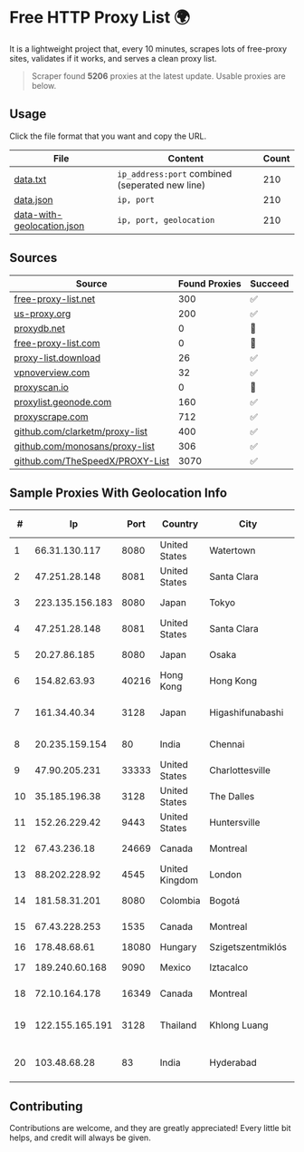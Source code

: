 
# Free HTTP Proxy List 🌍

It is a lightweight project that, every 10 minutes, scrapes lots of free-proxy sites, validates if it works, and serves a clean proxy list.


> Scraper found **5206** proxies at the latest update. Usable proxies are below.

## Usage

Click the file format that you want and copy the URL.


|File|Content|Count|
|----|-------|-----|
|[data.txt](https://raw.githubusercontent.com/themiralay/Proxy-List-World/master/data.txt)|`ip_address:port` combined (seperated new line)|210|
|[data.json](https://raw.githubusercontent.com/themiralay/Proxy-List-World/master/data.json)|`ip, port`|210|
|[data-with-geolocation.json](https://raw.githubusercontent.com/themiralay/Proxy-List-World/master/data-with-geolocation.json)|`ip, port, geolocation`|210|

## Sources

|Source|Found Proxies|Succeed|
|------|-------------|-------|
|[free-proxy-list.net](https://free-proxy-list.net)|300|✅|
|[us-proxy.org](https://www.us-proxy.org)|200|✅|
|[proxydb.net](http://proxydb.net)|0|🚫|
|[free-proxy-list.com](https://free-proxy-list.com/?page=&port=&type%5B%5D=http&type%5B%5D=https&up_time=0&search=Search)|0|🚫|
|[proxy-list.download](https://www.proxy-list.download/HTTP)|26|✅|
|[vpnoverview.com](https://vpnoverview.com/privacy/anonymous-browsing/free-proxy-servers)|32|✅|
|[proxyscan.io](https://www.proxyscan.io)|0|🚫|
|[proxylist.geonode.com](https://proxylist.geonode.com/api/proxy-list?limit=300&page=1&sort_by=lastChecked&sort_type=desc&protocols=http,https)|160|✅|
|[proxyscrape.com](https://api.proxyscrape.com/v2/?request=displayproxies&protocol=http&timeout=10000&country=all&ssl=all&anonymity=all)|712|✅|
|[github.com/clarketm/proxy-list](https://raw.githubusercontent.com/clarketm/proxy-list/master/proxy-list-raw.txt)|400|✅|
|[github.com/monosans/proxy-list](https://raw.githubusercontent.com/monosans/proxy-list/main/proxies/http.txt)|306|✅|
|[github.com/TheSpeedX/PROXY-List](https://raw.githubusercontent.com/TheSpeedX/PROXY-List/master/http.txt)|3070|✅|


## Sample Proxies With Geolocation Info

|#|Ip|Port|Country|City|Internet Service Provider|
|-|--|----|-------|----|-------------------------|
|1|66.31.130.117|8080|United States|Watertown|Comcast Cable Communications|
|2|47.251.28.148|8081|United States|Santa Clara|Alibaba Cloud LLC|
|3|223.135.156.183|8080|Japan|Tokyo|So-net Corporation|
|4|47.251.28.148|8081|United States|Santa Clara|Alibaba Cloud LLC|
|5|20.27.86.185|8080|Japan|Osaka|Microsoft Corporation|
|6|154.82.63.93|40216|Hong Kong|Hong Kong|Starbow Ltd|
|7|161.34.40.34|3128|Japan|Higashifunabashi|NTT PC Communications, Inc.|
|8|20.235.159.154|80|India|Chennai|Microsoft Corporation|
|9|47.90.205.231|33333|United States|Charlottesville|Alibaba.com LLC|
|10|35.185.196.38|3128|United States|The Dalles|Google LLC|
|11|152.26.229.42|9443|United States|Huntersville|MCNC|
|12|67.43.236.18|24669|Canada|Montreal|GloboTech Communications|
|13|88.202.228.92|4545|United Kingdom|London|UK2.NET|
|14|181.58.31.201|8080|Colombia|Bogotá|Telmex Colombia S.A.|
|15|67.43.228.253|1535|Canada|Montreal|GloboTech Communications|
|16|178.48.68.61|18080|Hungary|Szigetszentmiklós|UPC|
|17|189.240.60.168|9090|Mexico|Iztacalco|Uninet S.A. de C.V.|
|18|72.10.164.178|16349|Canada|Montreal|GloboTech Communications|
|19|122.155.165.191|3128|Thailand|Khlong Luang|CAT Telecom Public Company Limited|
|20|103.48.68.28|83|India|Hyderabad|Country Online Services PVT LTD|



## Contributing

Contributions are welcome, and they are greatly appreciated! Every
little bit helps, and credit will always be given.

